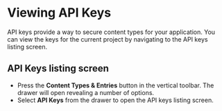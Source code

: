 # Viewing API Keys

API keys provide a way to secure content types for your application. You can view the keys for the current project by navigating to the API keys listing screen.

## API Keys listing screen

- Press the **Content Types & Entries** button in the vertical toolbar. The drawer will open revealing a number of options.
- Select **API Keys** from the drawer to open the API keys listing screen.
